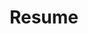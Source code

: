 ---
layout: page
title: Resume
description: My Professional Background
nav-menu: true
redirect_from:
  - /02-resume/
redirect_to: /assets/docs/ColeJohnsonResume2025.pdf
---